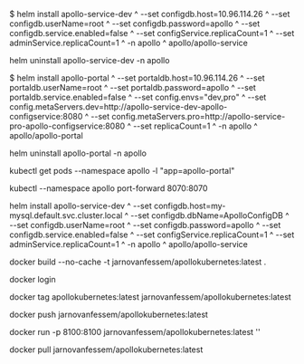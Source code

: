 $ helm install apollo-service-dev ^
    --set configdb.host=10.96.114.26 ^
    --set configdb.userName=root ^
    --set configdb.password=apollo ^
    --set configdb.service.enabled=false ^
    --set configService.replicaCount=1 ^
    --set adminService.replicaCount=1 ^
    -n apollo ^
    apollo/apollo-service

helm uninstall apollo-service-dev -n apollo

$ helm install apollo-portal ^
    --set portaldb.host=10.96.114.26 ^
    --set portaldb.userName=root ^
    --set portaldb.password=apollo ^
    --set portaldb.service.enabled=false ^
    --set config.envs="dev\,pro" ^
    --set config.metaServers.dev=http://apollo-service-dev-apollo-configservice:8080 ^
    --set config.metaServers.pro=http://apollo-service-pro-apollo-configservice:8080 ^
    --set replicaCount=1 ^
    -n apollo ^
    apollo/apollo-portal

helm uninstall apollo-portal -n apollo

kubectl get pods --namespace apollo -l "app=apollo-portal"

kubectl --namespace apollo port-forward <pod-name> 8070:8070

helm install apollo-service-dev ^
    --set configdb.host=my-mysql.default.svc.cluster.local ^
    --set configdb.dbName=ApolloConfigDB ^
    --set configdb.userName=root ^
    --set configdb.password=apollo ^
    --set configdb.service.enabled=false ^
    --set configService.replicaCount=1 ^
    --set adminService.replicaCount=1 ^
    -n apollo ^
    apollo/apollo-service


docker build --no-cache -t jarnovanfessem/apollokubernetes:latest .

docker login

docker tag apollokubernetes:latest jarnovanfessem/apollokubernetes:latest

docker push jarnovanfessem/apollokubernetes:latest

docker run -p 8100:8100 jarnovanfessem/apollokubernetes:latest '<key>'

docker pull jarnovanfessem/apollokubernetes:latest
